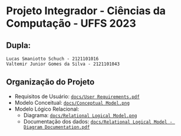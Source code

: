 # Projeto Integrador  - Ciências da Computação - UFFS 2023
## Dupla:
`Lucas Smaniotto Schuch - 2121101016` <br>
`Valtemir Junior Gomes da Silva - 2121101043`

## Organização do Projeto
- Requisitos de Usuário: [`docs/User Requirements.pdf`](https://github.com/ValtemirJr/ProjetoIntegrador/blob/main/docs/User%20Requirements.pdf)
- Modelo Conceitual: [`docs/Conceptual Model.png`](https://github.com/ValtemirJr/ProjetoIntegrador/blob/main/docs/Conceptual%20Model.png)
- Modelo Lógico Relacional:
  - Diagrama: [`docs/Relational Logical Model.png`](https://github.com/ValtemirJr/ProjetoIntegrador/blob/main/docs/Relational%20Logical%20Model.png)
  - Documentação dos dados: [`docs/Relational Logical Model - Diagram Documentation.pdf`](https://github.com/ValtemirJr/ProjetoIntegrador/blob/main/docs/Relational%20Logical%20Model%20-%20Diagram%20Documentation.pdf)
